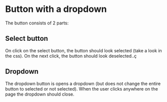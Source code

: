 # Button with a dropdown

The button consists of 2 parts:

## Select button

On click on the select button, the button should look selected (take a look in the css).
On the next click, the button should look deselected..ç

## Dropdown

The dropdown button is opens a dropdown (but does not change the entire button to selected or not selected).
When the user clicks anywhere on the page the dropdown should close.
